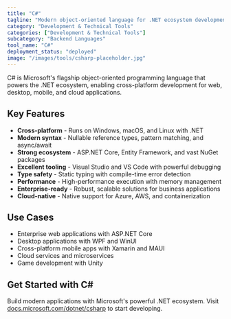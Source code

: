 ```yaml
---
title: "C#"
tagline: "Modern object-oriented language for .NET ecosystem development"
category: "Development & Technical Tools"
categories: ["Development & Technical Tools"]
subcategory: "Backend Languages"
tool_name: "C#"
deployment_status: "deployed"
image: "/images/tools/csharp-placeholder.jpg"
---
```

C# is Microsoft's flagship object-oriented programming language that powers the .NET ecosystem, enabling cross-platform development for web, desktop, mobile, and cloud applications.

## Key Features

- **Cross-platform** - Runs on Windows, macOS, and Linux with .NET
- **Modern syntax** - Nullable reference types, pattern matching, and async/await
- **Strong ecosystem** - ASP.NET Core, Entity Framework, and vast NuGet packages
- **Excellent tooling** - Visual Studio and VS Code with powerful debugging
- **Type safety** - Static typing with compile-time error detection
- **Performance** - High-performance execution with memory management
- **Enterprise-ready** - Robust, scalable solutions for business applications
- **Cloud-native** - Native support for Azure, AWS, and containerization

## Use Cases

- Enterprise web applications with ASP.NET Core
- Desktop applications with WPF and WinUI
- Cross-platform mobile apps with Xamarin and MAUI
- Cloud services and microservices
- Game development with Unity

## Get Started with C#

Build modern applications with Microsoft's powerful .NET ecosystem. Visit [docs.microsoft.com/dotnet/csharp](https://docs.microsoft.com/dotnet/csharp) to start developing.